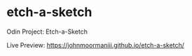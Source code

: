 # etch-a-sketch
Odin Project: Etch-a-Sketch

Live Preview: https://johnmoormaniii.github.io/etch-a-sketch/
